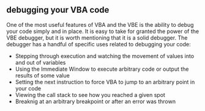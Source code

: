 ## debugging your VBA code

One of the most useful features of VBA and the VBE is the ability to debug your code simply and in place. It is easy to take for granted the power of the VBE debugger, but it is worth mentioning that it is a solid debugger. The debugger has a handful of specific uses related to debugging your code:

- Stepping through execution and watching the movement of values into and out of variables
- Using the Immediate Window to execute arbitrary code or output the results of some value
- Setting the next instruction to force VBA to jump to an arbitrary point in your code
- Viewing the call stack to see how you reached a given spot
- Breaknig at an arbitrary breakpoint or after an error was thrown
